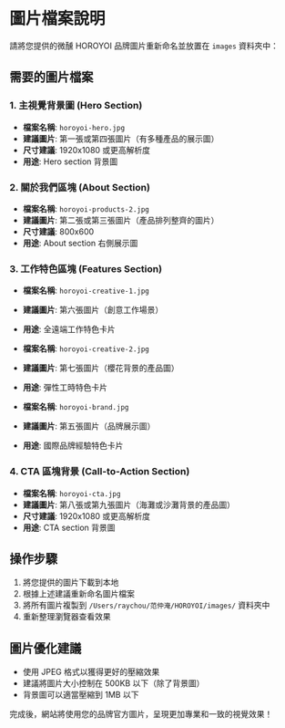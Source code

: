 # 圖片檔案說明

請將您提供的微醺 HOROYOI 品牌圖片重新命名並放置在 `images` 資料夾中：

## 需要的圖片檔案

### 1. 主視覺背景圖 (Hero Section)
- **檔案名稱**: `horoyoi-hero.jpg`
- **建議圖片**: 第一張或第四張圖片（有多種產品的展示圖）
- **尺寸建議**: 1920x1080 或更高解析度
- **用途**: Hero section 背景圖

### 2. 關於我們區塊 (About Section)
- **檔案名稱**: `horoyoi-products-2.jpg`
- **建議圖片**: 第二張或第三張圖片（產品排列整齊的圖片）
- **尺寸建議**: 800x600
- **用途**: About section 右側展示圖

### 3. 工作特色區塊 (Features Section)
- **檔案名稱**: `horoyoi-creative-1.jpg`
- **建議圖片**: 第六張圖片（創意工作場景）
- **用途**: 全遠端工作特色卡片

- **檔案名稱**: `horoyoi-creative-2.jpg`
- **建議圖片**: 第七張圖片（櫻花背景的產品圖）
- **用途**: 彈性工時特色卡片

- **檔案名稱**: `horoyoi-brand.jpg`
- **建議圖片**: 第五張圖片（品牌展示圖）
- **用途**: 國際品牌經驗特色卡片

### 4. CTA 區塊背景 (Call-to-Action Section)
- **檔案名稱**: `horoyoi-cta.jpg`
- **建議圖片**: 第八張或第九張圖片（海灘或沙灘背景的產品圖）
- **尺寸建議**: 1920x1080 或更高解析度
- **用途**: CTA section 背景圖

## 操作步驟

1. 將您提供的圖片下載到本地
2. 根據上述建議重新命名圖片檔案
3. 將所有圖片複製到 `/Users/raychou/范仲淹/HOROYOI/images/` 資料夾中
4. 重新整理瀏覽器查看效果

## 圖片優化建議

- 使用 JPEG 格式以獲得更好的壓縮效果
- 建議將圖片大小控制在 500KB 以下（除了背景圖）
- 背景圖可以適當壓縮到 1MB 以下

完成後，網站將使用您的品牌官方圖片，呈現更加專業和一致的視覺效果！